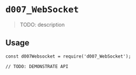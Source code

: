# `d007_WebSocket`

> TODO: description

## Usage

```
const d007Websocket = require('d007_WebSocket');

// TODO: DEMONSTRATE API
```
